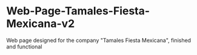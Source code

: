 # Web-Page-Tamales-Fiesta-Mexicana-v2
Web page designed for the company "Tamales Fiesta Mexicana", finished and functional
